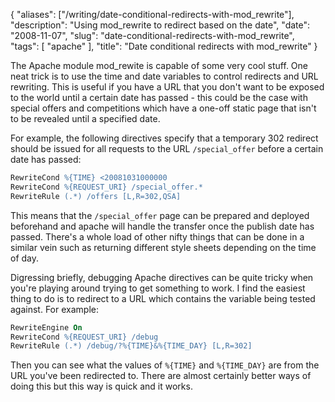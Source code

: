 {
    "aliases": ["/writing/date-conditional-redirects-with-mod_rewrite"],
    "description": "Using mod_rewrite to redirect based on the date",
    "date": "2008-11-07",
    "slug": "date-conditional-redirects-with-mod_rewrite",
    "tags": [
        "apache"
    ],
    "title": "Date conditional redirects with mod_rewrite"
}

The Apache module mod\_rewite is capable of some very cool stuff. One
neat trick is to use the time and date variables to control redirects
and URL rewriting. This is useful if you have a URL that you don't want
to be exposed to the world until a certain date has passed - this could
be the case with special offers and competitions which have a one-off
static page that isn't to be revealed until a specified date.

For example, the following directives specify that a temporary 302
redirect should be issued for all requests to the URL `/special_offer`
before a certain date has passed:

``` apache
RewriteCond %{TIME} <20081031000000 
RewriteCond %{REQUEST_URI} /special_offer.*
RewriteRule (.*) /offers [L,R=302,QSA]
```

This means that the `/special_offer` page can be prepared and deployed
beforehand and apache will handle the transfer once the publish date has
passed. There's a whole load of other nifty things that can be done in a
similar vein such as returning different style sheets depending on the
time of day.

Digressing briefly, debugging Apache directives can be quite tricky when
you're playing around trying to get something to work. I find the
easiest thing to do is to redirect to a URL which contains the variable
being tested against. For example:

``` apache
RewriteEngine On 
RewriteCond %{REQUEST_URI} /debug 
RewriteRule (.*) /debug/?%{TIME}&%{TIME_DAY} [L,R=302]
```

Then you can see what the values of `%{TIME}` and `%{TIME_DAY}` are from
the URL you've been redirected to. There are almost certainly better
ways of doing this but this way is quick and it works.
